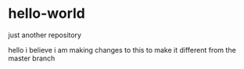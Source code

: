 # hello-world
just another repository

hello i believe i am making changes to this to make it different from the master branch
